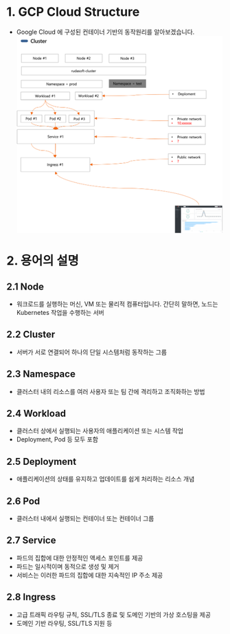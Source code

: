 # 1. GCP Cloud Structure

- Google Cloud 에 구성된 컨테이너 기반의 동작원리를 알아보겠습니다.
  ![structure](images/google%20cloud%20structure.png)

# 2. 용어의 설명

## 2.1 Node

- 워크로드를 실행하는 머신, VM 또는 물리적 컴퓨터입니다. 간단히 말하면, 노드는 Kubernetes 작업을 수행하는 서버

## 2.2 Cluster

- 서버가 서로 연결되어 하나의 단일 시스템처럼 동작하는 그룹

## 2.3 Namespace

- 클러스터 내의 리소스를 여러 사용자 또는 팀 간에 격리하고 조직화하는 방법

## 2.4 Workload

- 클러스터 상에서 실행되는 사용자의 애플리케이션 또는 시스템 작업
- Deployment, Pod 등 모두 포함

## 2.5 Deployment

- 애플리케이션의 상태를 유지하고 업데이트를 쉽게 처리하는 리소스 개념

## 2.6 Pod

- 클러스터 내에서 실행되는 컨테이너 또는 컨테이너 그룹

## 2.7 Service

- 파드의 집합에 대한 안정적인 액세스 포인트를 제공
- 파드는 일시적이며 동적으로 생성 및 제거
- 서비스는 이러한 파드의 집합에 대한 지속적인 IP 주소 제공

## 2.8 Ingress

- 고급 트래픽 라우팅 규칙, SSL/TLS 종료 및 도메인 기반의 가상 호스팅을 제공
- 도메인 기반 라우팅, SSL/TLS 지원 등
